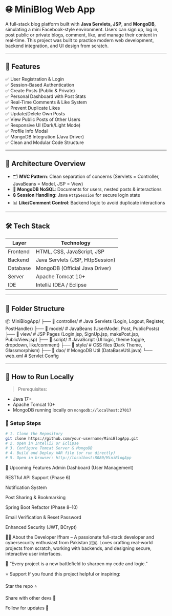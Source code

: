 # 🌐 MiniBlog Web App

A full-stack blog platform built with **Java Servlets, JSP**, and **MongoDB**, simulating a mini Facebook-style environment. Users can sign up, log in, post public or private blogs, comment, like, and manage their content in real-time. This project was built to practice modern web development, backend integration, and UI design from scratch.

---

## 🚀 Features

✅ User Registration & Login  
✅ Session-Based Authentication  
✅ Create Posts (Public & Private)  
✅ Personal Dashboard with Post Stats  
✅ Real-Time Comments & Like System  
✅ Prevent Duplicate Likes  
✅ Update/Delete Own Posts  
✅ View Public Posts of Other Users  
✅ Responsive UI (Dark/Light Mode)  
✅ Profile Info Modal  
✅ MongoDB Integration (Java Driver)  
✅ Clean and Modular Code Structure

---

## 🧠 Architecture Overview

- 🗂 **MVC Pattern**: Clean separation of concerns (Servlets = Controller, JavaBeans = Model, JSP = View)  
- 🧩 **MongoDB NoSQL**: Documents for users, nested posts & interactions  
- 🔒 **Session Handling**: Java `HttpSession` for secure login state  
- 📊 **Like/Comment Control**: Backend logic to avoid duplicate interactions  

---

## 🛠️ Tech Stack

| Layer       | Technology               |
|------------|---------------------------|
| Frontend   | HTML, CSS, JavaScript, JSP |
| Backend    | Java Servlets (JSP, HttpSession) |
| Database   | MongoDB (Official Java Driver) |
| Server     | Apache Tomcat 10+ |
| IDE        | IntelliJ IDEA / Eclipse |

---

## 📂 Folder Structure

📦 MiniBlogApp/
├── 📁 controller/ # Java Servlets (Login, Logout, Register, PostHandler)
├── 📁 model/ # JavaBeans (UserModel, Post, PublicPosts)
├── 📁 view/ # JSP Pages (Login.jsp, SignUp.jsp, makePost.jsp, PublicView.jsp)
├── 📁 script/ # JavaScript (UI logic, theme toggle, dropdown, like/comment)
├── 📁 style/ # CSS files (Dark Theme, Glassmorphism)
├── 📁 dao/ # MongoDB Util (DataBaseUtil.java)
└── web.xml # Servlet Config

---

## 🧪 How to Run Locally

> Prerequisites:
- Java 17+
- Apache Tomcat 10+
- MongoDB running locally on `mongodb://localhost:27017`

### 🧱 Setup Steps

```bash
# 1. Clone the Repository
git clone https://github.com/your-username/MiniBlogApp.git
# 2. Open in IntelliJ or Eclipse
# 3. Configure Tomcat Server & MongoDB
# 4. Build and Deploy WAR file (or run directly)
# 5. Open in browser: http://localhost:8080/MiniBlogApp
```
🚧 Upcoming Features
 Admin Dashboard (User Management)

 RESTful API Support (Phase 6)

 Notification System

 Post Sharing & Bookmarking

 Spring Boot Refactor (Phase 8–10)

 Email Verification & Reset Password

 Enhanced Security (JWT, BCrypt)

👨‍💻 About the Developer
Ifham – A passionate full-stack developer and cybersecurity enthusiast from Pakistan 🇵🇰.
Loves crafting real-world projects from scratch, working with backends, and designing secure, interactive user interfaces.

💬 “Every project is a new battlefield to sharpen my code and logic.”

⭐ Support
If you found this project helpful or inspiring:

Star the repo ⭐

Share with other devs 💬

Follow for updates 🔔

